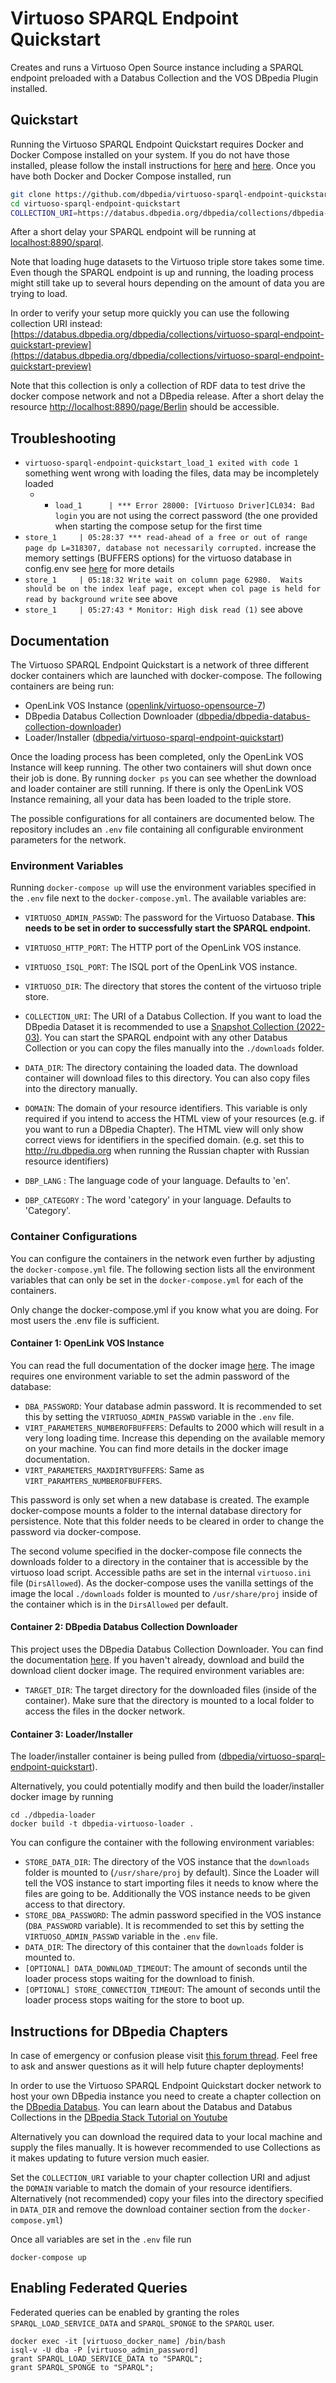 # Virtuoso SPARQL Endpoint Quickstart

Creates and runs a Virtuoso Open Source instance including a SPARQL endpoint preloaded with a Databus Collection and the VOS DBpedia Plugin installed.

## Quickstart

Running the Virtuoso SPARQL Endpoint Quickstart requires Docker and Docker Compose installed on your system. If you do not have those installed, please follow the install instructions for [here](https://docs.docker.com/engine/install/) and [here](https://docs.docker.com/compose/install/). Once you have both Docker and Docker Compose installed, run

``` bash
git clone https://github.com/dbpedia/virtuoso-sparql-endpoint-quickstart.git
cd virtuoso-sparql-endpoint-quickstart
COLLECTION_URI=https://databus.dbpedia.org/dbpedia/collections/dbpedia-snapshot-2022-03 VIRTUOSO_ADMIN_PASSWD=YourSecretPassword docker-compose up
```

After a short delay your SPARQL endpoint will be running at [localhost:8890/sparql](localhost:8890/sparql). 

Note that loading huge datasets to the Virtuoso triple store takes some time. Even though the SPARQL endpoint is up and running, the loading process might still take up to several hours depending on the amount of data you are trying to load. 

In order to verify your setup more quickly you can use the following collection URI instead: 
[https://databus.dbpedia.org/dbpedia/collections/virtuoso-sparql-endpoint-quickstart-preview](https://databus.dbpedia.org/dbpedia/collections/virtuoso-sparql-endpoint-quickstart-preview)

Note that this collection is only a collection of RDF data to test drive the docker compose network and not a DBpedia release. After a short delay the resource [http://localhost:8890/page/Berlin](http://localhost:8890/page/Berlin) should be accessible. 

## Troubleshooting

- `virtuoso-sparql-endpoint-quickstart_load_1 exited with code 1` something went wrong with loading the files, data may be incompletely loaded 
  - * `load_1      | *** Error 28000: [Virtuoso Driver]CL034: Bad login` you are not using the correct password (the one provided when starting the compose setup for the first time
- `store_1     | 05:28:37 *** read-ahead of a free or out of range page dp L=318307, database not necessarily corrupted.` increase the memory settings (BUFFERS options) for the virtuoso database in config.env see [here](http://vos.openlinksw.com/owiki/wiki/VOS/VirtRDFPerformanceTuning#General%20Memory%20Usage%20Settings) for more details
- `store_1     | 05:18:32 Write wait on column page 62980.  Waits should be on the index leaf page, except when col page is held for read by background write` see above
- `store_1     | 05:27:43 * Monitor: High disk read (1)` see above

## Documentation

The Virtuoso SPARQL Endpoint Quickstart is a network of three different docker containers which are launched with docker-compose. The following containers are being run:

* OpenLink VOS Instance ([openlink/virtuoso-opensource-7](https://hub.docker.com/r/openlink/virtuoso-opensource-7))
* DBpedia Databus Collection Downloader ([dbpedia/dbpedia-databus-collection-downloader](https://hub.docker.com/repository/docker/dbpedia/dbpedia-databus-collection-downloader))
* Loader/Installer ([dbpedia/virtuoso-sparql-endpoint-quickstart](https://hub.docker.com/repository/docker/dbpedia/virtuoso-sparql-endpoint-quickstart))

Once the loading process has been completed, only the OpenLink VOS Instance will keep running. The other two containers will shut down once their job is done. By running `docker ps` you can see whether the download and loader container are still running. If there is only the OpenLink VOS Instance remaining, all your data has been loaded to the triple store.

The possible configurations for all containers are documented below. The repository includes an `.env` file containing all configurable environment parameters for the network.

### Environment Variables

Running `docker-compose up` will use the environment variables specified in the `.env` file next to the `docker-compose.yml`. The available variables are:


* `VIRTUOSO_ADMIN_PASSWD`: The password for the Virtuoso Database. **This needs to be set in order to successfully start the SPARQL endpoint.**

* `VIRTUOSO_HTTP_PORT`: The HTTP port of the OpenLink VOS instance.

* `VIRTUOSO_ISQL_PORT`: The ISQL port of the OpenLink VOS instance.

* `VIRTUOSO_DIR`: The directory that stores the content of the virtuoso triple store.

* `COLLECTION_URI`: The URI of a Databus Collection. If you want to load the DBpedia Dataset it is recommended to use a [Snapshot Collection (2022-03)](https://databus.dbpedia.org/dbpedia/collections/dbpedia-snapshot-2022-03). You can start the SPARQL endpoint with any other Databus Collection or you can copy the files manually into the `./downloads` folder.

* `DATA_DIR`: The directory containing the loaded data. The download container will download files to this directory. You can also copy files into the directory manually.

* `DOMAIN`: The domain of your resource identifiers. This variable is only required if you intend to access the HTML view of your resources (e.g. if you want to run a DBpedia Chapter). The HTML view will only show correct views for identifiers in the specified domain. 
  (e.g. set this to http://ru.dbpedia.org when running the Russian chapter with Russian resource identifiers)

* `DBP_LANG` : The language code of your language. Defaults to 'en'.

* `DBP_CATEGORY` : The word 'category' in your language. Defaults to 'Category'.

### Container Configurations

You can configure the containers in the network even further by adjusting the `docker-compose.yml` file. The following section lists all the environment variables that can only be set in the `docker-compose.yml` for each of the containers.

Only change the docker-compose.yml if you know what you are doing. For most users the .env file is sufficient.

#### Container 1: OpenLink VOS Instance

You can read the full documentation of the docker image [here](https://hub.docker.com/r/openlink/virtuoso-opensource-7). The image requires one environment variable to set the admin password of the database:

* `DBA_PASSWORD`: Your database admin password. It is recommended to set this by setting the `VIRTUOSO_ADMIN_PASSWD` variable in the `.env` file. 
* `VIRT_PARAMETERS_NUMBEROFBUFFERS`: Defaults to 2000 which will result in a very long loading time. Increase this depending on the available memory on your machine. You can find more details in the docker image documentation.
* `VIRT_PARAMETERS_MAXDIRTYBUFFERS`: Same as `VIRT_PARAMTERS_NUMBEROFBUFFERS`.

This password is only set when a new database is created. The example docker-compose mounts a folder to the internal database directory for persistence. Note that this folder needs to be cleared in order to change the password via docker-compose.

The second volume specified in the docker-compose file connects the downloads folder to a directory in the container that is
accessible by the virtuoso load script. Accessible paths are set in the internal `virtuoso.ini` file (`DirsAllowed`). As the
docker-compose uses the vanilla settings of the image the local `./downloads` folder is mounted to `/usr/share/proj` inside of the container which is in the `DirsAllowed` per default.

#### Container 2: DBpedia Databus Collection Downloader

This project uses the DBpedia Databus Collection Downloader. You can find the documentation [here](https://github.com/dbpedia/dbpedia-databus-collection-downloader). If you haven't already, download and build the download client docker image. The required environment variables are:

* `TARGET_DIR`: The target directory for the downloaded files (inside of the container). Make sure that the directory is mounted to a local folder to access the files in the docker network.

#### Container 3: Loader/Installer

The loader/installer container is being pulled from ([dbpedia/virtuoso-sparql-endpoint-quickstart](https://hub.docker.com/repository/docker/dbpedia/virtuoso-sparql-endpoint-quickstart)).

Alternatively, you could potentially modify and then build the loader/installer docker image by running

```
cd ./dbpedia-loader
docker build -t dbpedia-virtuoso-loader .
```

You can configure the container with the following environment variables:

* `STORE_DATA_DIR`: The directory of the VOS instance that the `downloads` folder is mounted to (`/usr/share/proj` by default). Since the Loader will tell the VOS instance to start importing files it needs to know where the files are going to be. Additionally the VOS instance needs to be given access to that directory. 
* `STORE_DBA_PASSWORD`: The admin password specified in the VOS instance (`DBA_PASSWORD` variable).  It is recommended to set this by setting the `VIRTUOSO_ADMIN_PASSWD` variable in the `.env` file. 
* `DATA_DIR`: The directory of this container that the `downloads` folder is mounted to.
* `[OPTIONAL] DATA_DOWNLOAD_TIMEOUT`: The amount of seconds until the loader process stops waiting for the download to finish.
* `[OPTIONAL] STORE_CONNECTION_TIMEOUT`: The amount of seconds until the loader process stops waiting for the store to boot up.



## Instructions for DBpedia Chapters

In case of emergency or confusion please visit [this forum thread](https://forum.dbpedia.org/t/chapter-deployment-support-thread/950). Feel free to ask and answer questions as it will help future chapter deployments!

In order to use the Virtuoso SPARQL Endpoint Quickstart docker network to host your own DBpedia instance you need to create a chapter collection on the [DBpedia Databus](https://databus.dbpedia.org/). You can learn about the Databus and Databus Collections in the [DBpedia Stack Tutorial on Youtube](https://www.youtube.com/watch?v=NrUK0Hs-ZpQ)

Alternatively you can download the required data to your local machine and supply the files manually. It is however recommended to use Collections as it makes updating to future version much easier.

Set the `COLLECTION_URI` variable to your chapter collection URI and adjust the `DOMAIN` variable to match the domain of your resource identifiers. Alternatively (not recommended) copy your files into the directory specified in `DATA_DIR` and remove the download container section from the `docker-compose.yml`)

Once all variables are set in the `.env` file run

````docker-compose up
docker-compose up
````

## Enabling Federated Queries

Federated queries can be enabled by granting the roles `SPARQL_LOAD_SERVICE_DATA` and `SPARQL_SPONGE` to the `SPARQL` user.
```
docker exec -it [virtuoso_docker_name] /bin/bash
isql-v -U dba -P [virtuoso_admin_password]
grant SPARQL_LOAD_SERVICE_DATA to "SPARQL";
grant SPARQL_SPONGE to "SPARQL";
```





